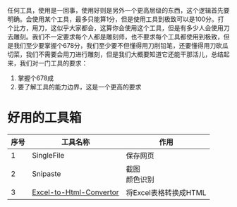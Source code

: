 任何工具，使用是一回事，使用好则是另外一个更高层级的东西，这个逻辑首先要明确。会使用某个工具，最多只能算1分，但是使用工具到极致可以是100分。打个比方，用刀，这似乎大家都会，这算你会使用这个工具，但是有多少人会使用刀去雕刻。我们不一定要求每个人都是雕刻师，也不要求每个工具都使用到极致，但是我们至少要掌握个678分，我们至少要不但懂得用刀削铅笔，还要懂得用刀砍瓜切菜，我们不需要会用刀进行雕刻，但是我们大概要知道它还能干那活儿，总结起来，我们对一门工具的要求：
1. 掌握个678成
2. 要了解工具的能力边界，这是一个更高的要求


# 好用的工具箱
| 序号 | 工具名称                                                     | 作用                  |
| ---- | ------------------------------------------------------------ | --------------------- |
| 1    | SingleFile                                                   | 保存网页              |
| 2    | Snipaste                                                     | 截图<br>颜色识别      |
| 3    | [Excel-to-Html-Convertor](http://pressbin.com/tools/excel_to_html_table/index.html) | 将Excel表格转换成HTML |
